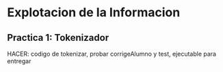 # Explotacion de la Informacion
## Practica 1: Tokenizador

HACER: codigo de tokenizar, probar corrigeAlumno y test, ejecutable para entregar
